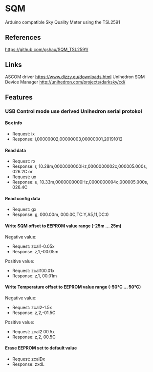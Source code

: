 # SQM
Arduino compatible Sky Quality Meter using the TSL2591
   

## References

https://github.com/gshau/SQM_TSL2591/

## Links

ASCOM driver https://www.dizzy.eu/downloads.html
Unihedron SQM Device Manager http://unihedron.com/projects/darksky/cd/


## Features

### USB Control mode use derived Unihedron serial protokol

#### Box info
* Request: ix 
* Response:  i,00000002,00000003,00000001,20191012

#### Read data  
* Request: rx  
* Response: r, 10.28m,0000000000Hz,0000000002c,000005.000s, 026.2C
or
* Request: ux  
* Response: u, 10.33m,0000000000Hz,0000000004c,000005.000s, 026.4C

#### Read config data  
* Request:  gx
* Response: g, 000.00m, 000.0C,TC:Y,A5,11,DC:0
 
#### Write SQM offset to EEPROM value range (-25m ... 25m)
Negative value: 
* Request:  zcal1-0.05x
* Response: z,1,-00.05m

Positive value:  
* Request:  zcal100.01x
* Response: z,1, 00.01m 

#### Write Temperature offset to EEPROM value range (-50°C ... 50°C)
Negative value: 
* Request:  zcal2-1.5x
* Response: z,2,-01.5C 

Positive value:  
* Request:  zcal2 00.5x
* Response: z,2, 00.5C 


#### Erase EEPROM set to default value 

* Request: zcalDx
* Response: zxdL 